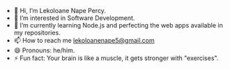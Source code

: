 - 👋 Hi, I’m Lekoloane Nape Percy. 
- 👀 I’m interested in Software Development.
- 🌱 I’m currently learning Node.js and perfecting the web apps available in my repositories. 
- 📫 How to reach me lekoloanenape5@gmail.com
- 😄 Pronouns: he/him. 
- ⚡ Fun fact: Your brain is like a muscle, it gets stronger with "exercises". 

<!---
NapeLPercy/NapeLPercy is a ✨ special ✨ repository because its `README.md` (this file) appears on your GitHub profile.
You can click the Preview link to take a look at your changes.
--->
